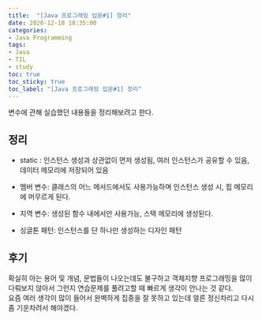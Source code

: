 ```yaml
---
title:  "[Java 프로그래밍 입문#1] 정리"
date: 2020-12-18 18:35:00
categories:
- Java Programming
tags:
- Java
- TIL
- study
toc: true
toc_sticky: true
toc_label: "[Java 프로그래밍 입문#1] 정리"
---
```

변수에 관해 실습했던 내용들을 정리해보려고 한다.

## 정리
- static : 인스턴스 생성과 상관없이 먼저 생성됨, 여러 인스턴스가 공유할 수 있음, 데이터 메모리에 저장되어 있음
- 멤버 변수: 클래스의 어느 메서드에서도 사용가능하며 인스턴스 생성 시, 힙 메모리에 머무르게 된다.
- 지역 변수: 생성된 함수 내에서만 사용가능, 스택 메모리에 생성된다.  

- 싱글톤 패턴: 인스턴스를 단 하나만 생성하는 디자인 패턴

## 후기
확실히 아는 용어 및 개념, 문법들이 나오는데도 불구하고 객체지향 프로그래밍을 많이 다뤄보지 않아서 그런지 연습문제를 풀려고할 때 빠르게 생각이 안나는 것 같다.  
요즘 여러 생각이 많이 들어서 완벽하게 집중을 잘 못하고 있는데 얼른 정신차리고 다시 좀 기운차려서 해야겠다.
